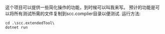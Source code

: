 这个项目可以提供一些简化操作的功能，到时候可以叫我来写。
预计的功能是可以将所有测试所需的文件复制到scc.complier目录以便测试.
运行方法:
```
cd .\scc.extendedTool\
dotnet run
```